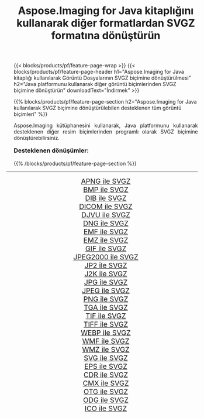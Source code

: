 ﻿---
title: Aspose.Imaging for Java kitaplığını kullanarak diğer formatlardan SVGZ formatına dönüştürün 
weight: 3920
url: /tr/java/conversion/to/svgz/ 
lang: tr
langdirlevel: 2
locales: zh-hans,ja,it,ru,de,es,fr,nl,id,lt,pl,pt,vi,tr,ko,zh-hant,ar,hi,th,sv,cs,uk,he
description: Aspose.Imaging'i kullanarak Java kullanan diğer biçimlerden SVGZ biçimine dönüştürebilirsiniz
---

{{< blocks/products/pf/feature-page-wrap >}}
{{< blocks/products/pf/feature-page-header h1="Aspose.Imaging for Java kitaplığı kullanılarak Görüntü Dosyalarının SVGZ biçimine dönüştürülmesi" h2="Java platformunu kullanarak diğer görüntü biçimlerinden SVGZ biçimine dönüştürün" downloadText="İndirmek" >}}


{{% blocks/products/pf/feature-page-section  h2="Aspose.Imaging for Java kullanılarak SVGZ biçimine dönüştürülebilen desteklenen tüm görüntü biçimleri" %}}
<p align=justify>Aspose.Imaging kütüphanesini kullanarak, Java platformunu kullanarak desteklenen diğer resim biçimlerinden programlı olarak SVGZ biçimine dönüştürebilirsiniz.</p>
<h3 style="margin-top:16px;">
Desteklenen dönüşümler:
</h3>
{{% /blocks/products/pf/feature-page-section %}}
<div class="container-fluid productfamilypage bg-gray">
    <div class="convertypes bg-gray agp-content section">
        <div class="container">
		<hr style="margin-left:-20px;"/>
		<div class="row other-converters" style="gap: 10px;font-size: 19px;text-align:center;">
		    <div class='col-md-3 other-converter remove-lp remove-rp'><a href="/imaging/tr/java/conversion/apng-to-svgz/" style="padding:15px;">APNG ile SVGZ</a></div>
<div class='col-md-3 other-converter remove-lp remove-rp'><a href="/imaging/tr/java/conversion/bmp-to-svgz/" style="padding:15px;">BMP ile SVGZ</a></div>
<div class='col-md-3 other-converter remove-lp remove-rp'><a href="/imaging/tr/java/conversion/dib-to-svgz/" style="padding:15px;">DIB ile SVGZ</a></div>
<div class='col-md-3 other-converter remove-lp remove-rp'><a href="/imaging/tr/java/conversion/dicom-to-svgz/" style="padding:15px;">DICOM ile SVGZ</a></div>
<div class='col-md-3 other-converter remove-lp remove-rp'><a href="/imaging/tr/java/conversion/djvu-to-svgz/" style="padding:15px;">DJVU ile SVGZ</a></div>
<div class='col-md-3 other-converter remove-lp remove-rp'><a href="/imaging/tr/java/conversion/dng-to-svgz/" style="padding:15px;">DNG ile SVGZ</a></div>
<div class='col-md-3 other-converter remove-lp remove-rp'><a href="/imaging/tr/java/conversion/emf-to-svgz/" style="padding:15px;">EMF ile SVGZ</a></div>
<div class='col-md-3 other-converter remove-lp remove-rp'><a href="/imaging/tr/java/conversion/emz-to-svgz/" style="padding:15px;">EMZ ile SVGZ</a></div>
<div class='col-md-3 other-converter remove-lp remove-rp'><a href="/imaging/tr/java/conversion/gif-to-svgz/" style="padding:15px;">GIF ile SVGZ</a></div>
<div class='col-md-3 other-converter remove-lp remove-rp'><a href="/imaging/tr/java/conversion/jpeg2000-to-svgz/" style="padding:15px;">JPEG2000 ile SVGZ</a></div>
<div class='col-md-3 other-converter remove-lp remove-rp'><a href="/imaging/tr/java/conversion/jp2-to-svgz/" style="padding:15px;">JP2 ile SVGZ</a></div>
<div class='col-md-3 other-converter remove-lp remove-rp'><a href="/imaging/tr/java/conversion/j2k-to-svgz/" style="padding:15px;">J2K ile SVGZ</a></div>
<div class='col-md-3 other-converter remove-lp remove-rp'><a href="/imaging/tr/java/conversion/jpg-to-svgz/" style="padding:15px;">JPG ile SVGZ</a></div>
<div class='col-md-3 other-converter remove-lp remove-rp'><a href="/imaging/tr/java/conversion/jpeg-to-svgz/" style="padding:15px;">JPEG ile SVGZ</a></div>
<div class='col-md-3 other-converter remove-lp remove-rp'><a href="/imaging/tr/java/conversion/png-to-svgz/" style="padding:15px;">PNG ile SVGZ</a></div>
<div class='col-md-3 other-converter remove-lp remove-rp'><a href="/imaging/tr/java/conversion/tga-to-svgz/" style="padding:15px;">TGA ile SVGZ</a></div>
<div class='col-md-3 other-converter remove-lp remove-rp'><a href="/imaging/tr/java/conversion/tif-to-svgz/" style="padding:15px;">TIF ile SVGZ</a></div>
<div class='col-md-3 other-converter remove-lp remove-rp'><a href="/imaging/tr/java/conversion/tiff-to-svgz/" style="padding:15px;">TIFF ile SVGZ</a></div>
<div class='col-md-3 other-converter remove-lp remove-rp'><a href="/imaging/tr/java/conversion/webp-to-svgz/" style="padding:15px;">WEBP ile SVGZ</a></div>
<div class='col-md-3 other-converter remove-lp remove-rp'><a href="/imaging/tr/java/conversion/wmf-to-svgz/" style="padding:15px;">WMF ile SVGZ</a></div>
<div class='col-md-3 other-converter remove-lp remove-rp'><a href="/imaging/tr/java/conversion/wmz-to-svgz/" style="padding:15px;">WMZ ile SVGZ</a></div>
<div class='col-md-3 other-converter remove-lp remove-rp'><a href="/imaging/tr/java/conversion/svg-to-svgz/" style="padding:15px;">SVG ile SVGZ</a></div>
<div class='col-md-3 other-converter remove-lp remove-rp'><a href="/imaging/tr/java/conversion/eps-to-svgz/" style="padding:15px;">EPS ile SVGZ</a></div>
<div class='col-md-3 other-converter remove-lp remove-rp'><a href="/imaging/tr/java/conversion/cdr-to-svgz/" style="padding:15px;">CDR ile SVGZ</a></div>
<div class='col-md-3 other-converter remove-lp remove-rp'><a href="/imaging/tr/java/conversion/cmx-to-svgz/" style="padding:15px;">CMX ile SVGZ</a></div>
<div class='col-md-3 other-converter remove-lp remove-rp'><a href="/imaging/tr/java/conversion/otg-to-svgz/" style="padding:15px;">OTG ile SVGZ</a></div>
<div class='col-md-3 other-converter remove-lp remove-rp'><a href="/imaging/tr/java/conversion/odg-to-svgz/" style="padding:15px;">ODG ile SVGZ</a></div>
<div class='col-md-3 other-converter remove-lp remove-rp'><a href="/imaging/tr/java/conversion/ico-to-svgz/" style="padding:15px;">ICO ile SVGZ</a></div>
                </div>
        </div>
    </div>
</div>
<br/>

